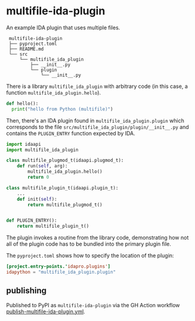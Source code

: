 # multifile-ida-plugin

An example IDA plugin that uses multiple files.

```
 multifile-ida-plugin
 ├── pyproject.toml
 ├── README.md
 └── src
     └── multifile_ida_plugin
         ├── __init__.py
         └── plugin
             └── __init__.py
```

There is a library `multifile_ida_plugin` with arbitrary code
 (in this case, a function `multifile_ida_plugin.hello`).

```py
def hello():
  print("hello from Python (multifile)")
```

Then, there's an IDA plugin found in `multifile_ida_plugin.plugin`
 which corresponds to the file `src/multifile_ida_plugin/plugin/__init__.py`
 and contains the `PLUGIN_ENTRY` function expected by IDA.


```py
import idaapi
import multifile_ida_plugin

class multifile_plugmod_t(idaapi.plugmod_t):
    def run(self, arg):
        multifile_ida_plugin.hello()
        return 0

class multifile_plugin_t(idaapi.plugin_t):
    ...
    def init(self):
        return multifile_plugmod_t()


def PLUGIN_ENTRY():
    return multifile_plugin_t()
```

The plugin invokes a routine from the library code, demonstrating how not all of the plugin code
 has to be bundled into the primary plugin file.

The `pyproject.toml` shows how to specify the location of the plugin:

```toml
[project.entry-points.'idapro.plugins']
idapython = "multifile_ida_plugin.plugin"
```

## publishing

Published to PyPI as `multifile-ida-plugin` via the GH Action workflow [publish-multifile-ida-plugin.yml](/../../github/workflows/publish-multifile-ida-plugin.yml).

